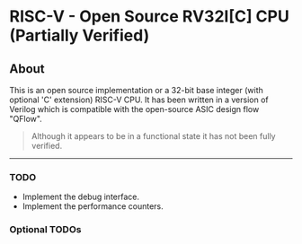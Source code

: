 # RISC-V - Open Source RV32I[C] CPU (Partially Verified)
## About
This is an open source implementation or a 32-bit base integer (with optional 'C' extension) RISC-V CPU.  It has been written in a version of Verilog which is compatible with the open-source ASIC design flow "QFlow".

>Although it appears to be in a functional state it has not been fully verified.

---

### TODO
* Implement the debug interface.
* Implement the performance counters.

### Optional TODOs
